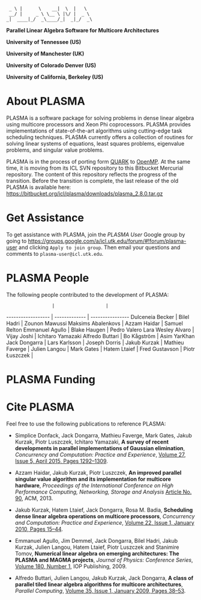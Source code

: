~~~~
 _ \ |      \    __|  \  |   \
 __/ |     _ \ \__ \ |\/ |  _ \
_|  ____|_/  _\____/_|  _|_/  _\
~~~~

**Parallel Linear Algebra Software for Multicore Architectures**

**University of Tennessee (US)**

**University of Manchester (UK)**

**University of Colorado Denver (US)**

**University of California, Berkeley (US)**

About PLASMA
============

PLASMA is a software package for solving problems in dense linear algebra
using multicore processors and Xeon Phi coprocessors.
PLASMA provides implementations of state-of-the-art algorithms
using cutting-edge task scheduling techniques.
PLASMA currently offers a collection of routines
for solving linear systems of equations, least squares problems,
eigenvalue problems, and singular value problems.

PLASMA is in the process of porting form [QUARK](http://icl.cs.utk.edu/quark/)
to [OpenMP](http://openmp.org/wp/).
At the same time, it is moving from its ICL SVN repository
to this Bitbucket Mercurial repository.
The content of this repository reflects the progress of the transition.
Before the transition is complete, the last release of the old PLASMA
is available here: https://bitbucket.org/icl/plasma/downloads/plasma_2.8.0.tar.gz

Get Assistance
==============

To get assistance with PLASMA, join the *PLASMA User* Google group by going to
https://groups.google.com/a/icl.utk.edu/forum/#!forum/plasma-user and clicking
`Apply to join group`.
Then email your questions and comments to `plasma-user@icl.utk.edu`.

PLASMA People
=============

The following people contributed to the development of PLASMA:

                     |                   |
------------------   |   -------------   |   ----------------
Dulceneia Becker     |   Bilel Hadri     |   Zounon Mawussi
Maksims Abalenkovs   |   Azzam Haidar    |   Samuel Relton
Emmanuel Agullo      |   Blake Haugen    |   Pedro Valero Lara
Wesley Alvaro        |   Vijay Joshi     |   Ichitaro Yamazaki
Alfredo Buttari      |   Bo Kågström     |   Asim YarKhan
Jack Dongarra        |   Lars Karlsson   |
Joseph Dorris        |   Jakub Kurzak    |
Mathieu Faverge      |   Julien Langou   |
Mark Gates           |   Hatem Ltaief    |
Fred Gustavson       |   Piotr Łuszczek  |

PLASMA Funding
==============







Cite PLASMA
===========

Feel free to use the following publications to reference PLASMA:

* Simplice Donfack, Jack Dongarra, Mathieu Faverge, Mark Gates,
  Jakub Kurzak, Piotr Luszczek, Ichitaro Yamazaki,
  **A survey of recent developments in parallel implementations
  of Gaussian elimination**,
  *Concurrency and Computation: Practice and Experience*,
  [Volume 27, Issue 5, April 2015, Pages 1292–1309](http://dx.doi.org/10.1002/cpe.3306).

* Azzam Haidar, Jakub Kurzak, Piotr Luszczek,
  **An improved parallel singular value algorithm and its implementation
  for multicore hardware**,
  *Proceedings of the International Conference on High Performance Computing,
  Networking, Storage and Analysis*
  [Article No. 90](http://dx.doi.org/10.1145/2503210.2503292), ACM, 2013.

* Jakub Kurzak, Hatem Ltaief, Jack Dongarra, Rosa M. Badia,
  **Scheduling dense linear algebra operations on multicore processors**,
  *Concurrency and Computation: Practice and Experience*,
  [Volume 22, Issue 1, January 2010, Pages 15–44](http://dx.doi.org/10.1002/cpe.1467).

* Emmanuel Agullo, Jim Demmel, Jack Dongarra, Bilel Hadri, Jakub Kurzak, Julien Langou,
  Hatem Ltaief, Piotr Luszczek and Stanimire Tomov,
  **Numerical linear algebra on emerging architectures: The PLASMA and MAGMA projects**,
  *Journal of Physics: Conference Series*,
  [Volume 180, Number 1](http://dx.doi.org/10.1088/1742-6596/180/1/012037),
  IOP Publishing, 2009.

* Alfredo Buttari, Julien Langou, Jakub Kurzak, Jack Dongarra,
  **A class of parallel tiled linear algebra algorithms for multicore architectures**,
  *Parallel Computing*,
  [Volume 35, Issue 1, January 2009, Pages 38–53](http://dx.doi.org/10.1016/j.parco.2008.10.002).

